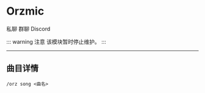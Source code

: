 # Orzmic
<span class="span-friend">私聊</span>
<span class="span-group">群聊</span>
<span class="span-discord">Discord</span>

::: warning 注意
该模块暂时停止维护。
:::

---

## 曲目详情
```
/orz song <曲名>
```